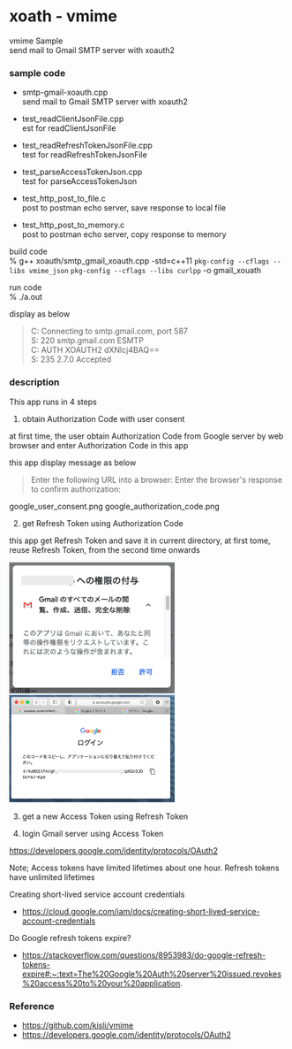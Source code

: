 xoath - vmime
===============

vmime Sample <br/>
send mail to Gmail SMTP server with xoauth2 <br/>


### sample code
- smtp-gmail-xoauth.cpp <br/>
send mail to Gmail SMTP server with xoauth2 <br/>

- test_readClientJsonFile.cpp <br/>
est for readClientJsonFile <br/>
- test_readRefreshTokenJsonFile.cpp <br/>
test for readRefreshTokenJsonFile <br/>
- test_parseAccessTokenJson.cpp <br/>
test for parseAccessTokenJson <br/>
- test_http_post_to_file.c <br/>
post to postman echo server,  save response to local file <br/>
- test_http_post_to_memory.c <br/>
post to postman echo server,  copy response to memory  <br/>


build code <br/>
% g++ xoauth/smtp_gmail_xoauth.cpp -std=c++11 `pkg-config --cflags --libs vmime_json` `pkg-config --cflags --libs curlpp` -o gmail_xouath <br/>  

run code <br/>
% ./a.out <br/>

display as below <br/>
> C: Connecting to smtp.gmail.com, port 587 <br/>
> S: 220 smtp.gmail.com ESMTP  <br/>
> C: AUTH XOAUTH2 dXNlcj4BAQ== <br/>
> S: 235 2.7.0 Accepted <br/>


### description
This app runs in 4 steps

1. obtain Authorization Code with user consent 

 at first time,  the user obtain Authorization Code from Google server by web browser
and enter Authorization Code in this app

this app display message as below
> Enter the following URL into a browser:
> Enter the browser's response to confirm authorization:

google_user_consent.png
google_authorization_code.png

2. get Refresh Token using Authorization Code

this app get Refresh Token
and save it in current directory,  at first tome, 
reuse Refresh Token, from the second time onwards

<img src="https://raw.githubusercontent.com/ohwada/MAC_cpp_Samples/master/vmime/setup/images/google_user_consent.png" width="300" />

<img src="https://raw.githubusercontent.com/ohwada/MAC_cpp_Samples/master/vmime/setup/images/google_authorization_code.png" width="300" />


3. get a new Access Token using Refresh Token

4. login Gmail server using Access Token

https://developers.google.com/identity/protocols/OAuth2

Note;
Access tokens have limited lifetimes about one hour.
Refresh tokens have unlimited lifetimes

Creating short-lived service account credentials
- https://cloud.google.com/iam/docs/creating-short-lived-service-account-credentials

Do Google refresh tokens expire?
- https://stackoverflow.com/questions/8953983/do-google-refresh-tokens-expire#:~:text=The%20Google%20Auth%20server%20issued,revokes%20access%20to%20your%20application.



### Reference <br/>
- https://github.com/kisli/vmime
- https://developers.google.com/identity/protocols/OAuth2


